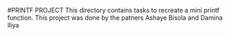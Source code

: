 #PRINTF PROJECT
This directory contains tasks to recreate a mini printf function. This project was done by the patners Ashaye Bisola and Damina Iliya

